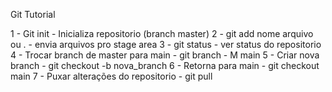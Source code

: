 Git Tutorial

1 - Git init - Inicializa repositorio (branch master)
2 - git add nome arquivo ou . - envia arquivos pro stage area
3 - git status - ver status do repositorio
4 - Trocar branch de master para main - git branch - M main
5 - Criar nova branch - git checkout -b nova_branch
6 - Retorna para main - git checkout main
7 - Puxar alterações do repositorio - git pull
